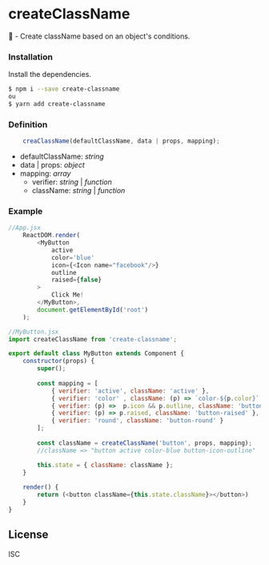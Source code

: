 # createClassName 
🎈 - Create className based on an object's conditions. 

### Installation

Install the dependencies.

```sh
$ npm i --save create-classname
ou
$ yarn add create-classname
```

### Definition

```js
    creaClassName(defaultClassName, data | props, mapping);
```

- defaultClassName: *string*
- data | props: *object*
- mapping: *array*
    -  verifier: *string* | *function*
    -  className: *string* | *function*

### Example

```js
//App.jsx
	ReactDOM.render(
		<MyButton 
			active
			color='blue'
			icon={<Icon name="facebook"/>}
			outline
			raised={false}
		>
			Click Me!
		</MyButton>,
		document.getElementById('root')
	);
```

```js
//MyButton.jsx
import createClassName from 'create-classname';

export default class MyButton extends Component {
	constructor(props) {
		super();
		
		const mapping = [
			{ verifier: 'active', className: 'active' },
			{ verifier: 'color' , className: (p) => `color-${p.color}` },
			{ verifier: (p) =>  p.icon && p.outline, className: 'button-icon-outline' },
			{ verifier: (p) => p.raised, className: 'button-raised' },
			{ verifier: 'round', className: 'button-round' }
		];
		
		const className = createClassName('button', props, mapping);
		//className => "button active color-blue button-icon-outline"

		this.state = { className: className };
	}
	
	render() {
		return (<button className={this.state.className}></button>)
	}
}
```

License
----
ISC
